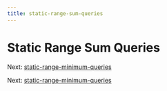 ```yaml
---
title: static-range-sum-queries
---
```




# Static Range Sum Queries

Next:
[static-range-minimum-queries](static-range-minimum-queries.md)

Next:
[static-range-minimum-queries](static-range-minimum-queries.md)
